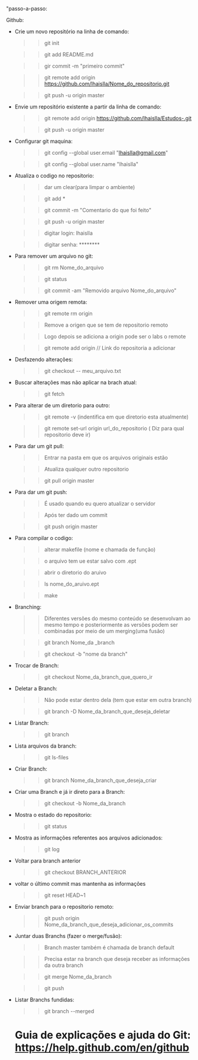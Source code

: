 "passo-a-passo:

Github:

* Crie um novo repositório na linha de comando:
	
	>> git init 
	
	>> git add README.md
	
	>> gir commit -m "primeiro commit" 
	
	>> git remote add origin https://github.com/lhaislla/Nome_do_repositorio.git
	
	>> git push -u origin master

* Envie um repositório existente a partir da linha de comando:

	>> git remote add origin https://github.com/lhaislla/Estudos-.git

	>> git push -u origin master

* Configurar git maquina:

	>>  git config --global user.email "lhaislla@gmail.com" 
	
	>>  git config --global user.name "lhaislla" 

* Atualiza o codigo no repositorio: 

	>>  dar um clear(para limpar o ambiente)
	
	>>  git add * 
	
	>>  git commit -m "Comentario do que foi feito"
	
	>> git push -u origin master 
	
	>> digitar login: lhaislla
	
	>> digitar senha: ********
	
* Para remover um arquivo no git:

	>> git rm Nome_do_arquivo
	
	>> git status 
	
	>> git commit -am "Removido arquivo Nome_do_arquivo"
	
* Remover uma origem remota:

	>> git remote rm origin 
	
	>> Remove a origen que se tem de repositorio remoto 
	
	>> Logo depois se adiciona a origin pode ser o labs  o remote 
	
	>> git remote add origin // Link do repositoria a adicionar 

* Desfazendo alterações: 

	>> git checkout -- meu_arquivo.txt 
	
* Buscar alterações mas não aplicar na brach atual: 
	>> git fetch
	
* Para alterar de um diretorio para outro:

	>>  git remote -v (indentifica em que diretorio esta atualmente)
	
	>>  git remote set-url origin url_do_repositorio ( Diz para qual repositorio deve ir)

* Para dar um git pull:

	>> Entrar na pasta em que os arquivos originais estão 
	
	>> Atualiza qualquer outro repositorio
	
	>> git pull origin master 

* Para dar um git push:

	>> É usado quando eu quero atualizar o servidor 
	
	>> Após ter dado um commit
	
	>> git push origin master 

* Para compilar o codigo:

	>> alterar makefile (nome e  chamada de função)
	
	>>  o arquivo tem ue estar salvo com .ept 
	
	>>  abrir o diretorio do aruivo
	
	>> ls nome_do_aruivo.ept 
	
	>> make 
	
* Branching:

	>> Diferentes versões do mesmo conteúdo se desenvolvam ao mesmo tempo e posteriormente as versões podem ser combinadas por meio de um merging(uma fusão) 
	
	>> git branch Nome_da _branch 
	
	>> git checkout -b "nome da branch"
	
* Trocar de Branch:

	>> git checkout Nome_da_branch_que_quero_ir
	
*  Deletar a Branch: 

	>> Não pode estar dentro dela (tem que estar em outra branch)
	
	>> git branch -D Nome_da_branch_que_deseja_deletar
	
* Listar Branch: 

	>> git branch 
	
* Lista arquivos da branch:

	>> git ls-files 
	
* Criar Branch:

	>> git branch Nome_da_branch_que_deseja_criar 
	
* Criar uma Branch e já ir direto para a Branch:

	>> git checkout -b  Nome_da_branch
	
* Mostra o estado do repositorio:

	>> git status
	
* Mostra as informações referentes aos arquivos adicionados: 

	>> git log 
* Voltar  para branch anterior
	>> git checkout BRANCH_ANTERIOR

* voltar o último commit mas mantenha as informações
	>> git reset HEAD~1
	
* Enviar branch para o repositorio remoto: 

	>> git push origin Nome_da_branch_que_deseja_adicionar_os_commits
	
* Juntar duas Branchs (fazer o merge/fusão): 

	>> Branch master também é chamada de branch default 
	
	>> Precisa estar na branch que deseja receber as informações da outra branch 
	
	>> git merge Nome_da_branch
	
	>> git push 
	
* Listar Branchs fundidas:

	>> git branch --merged 
	
	
	
	# Guia de explicações e ajuda do Git: https://help.github.com/en/github



	



